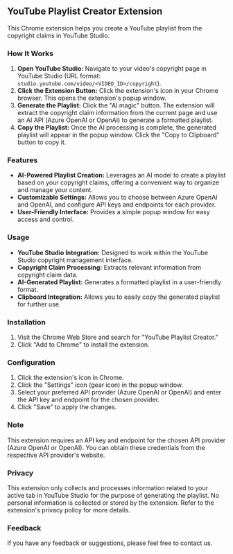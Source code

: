## YouTube Playlist Creator Extension

This Chrome extension helps you create a YouTube playlist from the copyright claims in YouTube Studio.

### How It Works

1.  **Open YouTube Studio:** Navigate to your video's copyright page in YouTube Studio (URL format: `studio.youtube.com/video/<VIDEO_ID>/copyright`).
2.  **Click the Extension Button:** Click the extension's icon in your Chrome browser. This opens the extension's popup window.
3.  **Generate the Playlist:** Click the "AI magic" button. The extension will extract the copyright claim information from the current page and use an AI API (Azure OpenAI or OpenAI) to generate a formatted playlist.
4.  **Copy the Playlist:** Once the AI processing is complete, the generated playlist will appear in the popup window. Click the "Copy to Clipboard" button to copy it.

### Features

- **AI-Powered Playlist Creation:** Leverages an AI model to create a playlist based on your copyright claims, offering a convenient way to organize and manage your content.
- **Customizable Settings:** Allows you to choose between Azure OpenAI and OpenAI, and configure API keys and endpoints for each provider.
- **User-Friendly Interface:** Provides a simple popup window for easy access and control.

### Usage

- **YouTube Studio Integration:** Designed to work within the YouTube Studio copyright management interface.
- **Copyright Claim Processing:** Extracts relevant information from copyright claim data.
- **AI-Generated Playlist:** Generates a formatted playlist in a user-friendly format.
- **Clipboard Integration:** Allows you to easily copy the generated playlist for further use.

### Installation

1.  Visit the Chrome Web Store and search for "YouTube Playlist Creator."
2.  Click "Add to Chrome" to install the extension.

### Configuration

1.  Click the extension's icon in Chrome.
2.  Click the "Settings" icon (gear icon) in the popup window.
3.  Select your preferred API provider (Azure OpenAI or OpenAI) and enter the API key and endpoint for the chosen provider.
4.  Click "Save" to apply the changes.

### Note

This extension requires an API key and endpoint for the chosen API provider (Azure OpenAI or OpenAI). You can obtain these credentials from the respective API provider's website.

### Privacy

This extension only collects and processes information related to your active tab in YouTube Studio for the purpose of generating the playlist. No personal information is collected or stored by the extension. Refer to the extension's privacy policy for more details.

### Feedback

If you have any feedback or suggestions, please feel free to contact us.